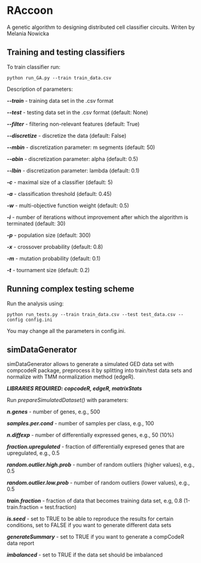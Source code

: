 # RAccoon

A genetic algorithm to designing distributed cell classifier circuits. Writen by Melania Nowicka

## Training and testing classifiers

To train classifier run: 

```
python run_GA.py --train train_data.csv 
```

Description of parameters:

***--train*** - training data set in the .csv format

***--test*** - testing data set in the .csv format (default: None)

***--filter*** - filtering non-relevant features (default: True)

***--discretize*** - discretize the data (default: False)

***--mbin*** - discretization parameter: m segments (default: 50)

***--abin*** - discretization parameter: alpha (default: 0.5)

***--lbin*** - discretization parameter: lambda (default: 0.1)

***-c*** - maximal size of a classifier (default: 5)

***-a*** - classification threshold (default: 0.45)

***-w*** - multi-objective function weight (default: 0.5)

***-i*** - number of iterations without improvement after which the algorithm is terminated (default: 30)

***-p*** - population size (default: 300)

***-x*** - crossover probability (default: 0.8)

***-m*** - mutation probability (default: 0.1)

***-t*** - tournament size (default: 0.2)


## Running complex testing scheme

Run the analysis using:

```
python run_tests.py --train train_data.csv --test test_data.csv --config config.ini
```

You may change all the parameters in config.ini.

## simDataGenerator

simDataGenerator allows to generate a simulated GED data set with compcodeR package, preprocess it by splitting into train/test data sets and normalize with TMM normalization method (edgeR). 

***LIBRARIES REQUIRED: copcodeR, edgeR, matrixStats***

Run *prepareSimulatedDataset()* with parameters:

***n.genes*** - number of genes, e.g., 500

***samples.per.cond*** - number of samples per class, e.g., 100

***n.diffexp*** - number of differentially expressed genes, e.g., 50 (10%)

***fraction.upregulated*** - fraction of differentially expresed genes that are upregulated, e.g., 0.5

***random.outlier.high.prob*** - number of random outliers (higher values), e.g., 0.5

***random.outlier.low.prob*** - number of random outliers (lower values), e.g., 0.5

***train.fraction*** - fraction of data that becomes training data set, e.g, 0.8 (1-train.fraction = test.fraction)

***is.seed*** - set to TRUE to be able to reproduce the results for certain conditions, set to FALSE if you want to generate different data sets

***generateSummary*** - set to TRUE if you want to generate a compCodeR data report

***imbalanced*** - set to TRUE if the data set should be imbalanced
